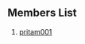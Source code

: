 Members List
----------------------------------------------------------------
1. [pritam001](https://github.com/pritam001/)

